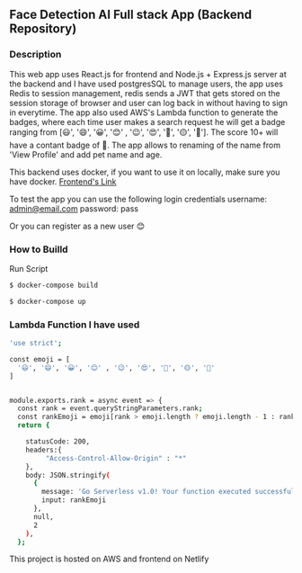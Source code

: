 ## Face Detection AI Full stack App (Backend Repository)

### Description

This web app uses React.js for frontend and Node.js + Express.js server at the backend and I have used postgresSQL to manage users, the app uses Redis to session management, redis sends a JWT that gets stored on the session storage of browser and user can log back in without having to sign in everytime. The app also used AWS's Lambda function to generate the badges, where each time user makes a search request he will get a badge ranging from [😃', '😄', '😀', '😊' , '😉', '😍', '🔵', '🟡', '💖']. The score 10+ will have a contant badge of 💖. The app allows to renaming of the name from 'View Profile' and add pet name and age. 

This backend uses docker, if you want to use it on locally, make sure you have docker.
[Frontend's Link](https://github.com/ajayjarhad/face_recognition_ai)


To test the app you can use the following login credentials 
username: admin@email.com
password: pass

Or you can register as a new user 😊


### How to Builld
Run Script
```sh
$ docker-compose build
```
```sh
$ docker-compose up
```

### Lambda Function I have used
```sh
'use strict';

const emoji = [
  '😃', '😄', '😀', '😊' , '😉', '😍', '🔵', '🟡', '💖'
]


module.exports.rank = async event => {
  const rank = event.queryStringParameters.rank;
  const rankEmoji = emoji[rank > emoji.length ? emoji.length - 1 : rank];
  return {

    statusCode: 200,
    headers:{
         "Access-Control-Allow-Origin" : "*"
    },
    body: JSON.stringify(
      {
        message: 'Go Serverless v1.0! Your function executed successfully!',
        input: rankEmoji
      },
      null,
      2
    ),
  };

```

This project is hosted on AWS and frontend on Netlify

